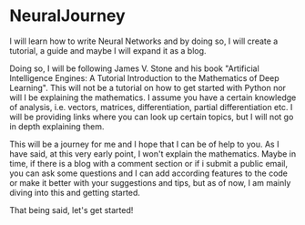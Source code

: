 # NeuralJourney
I will learn how to write Neural Networks and by doing so, I will create a tutorial, a guide and maybe I will expand it as a blog.

Doing so, I will be following James V. Stone and his book "Artificial Intelligence Engines: A Tutorial Introduction to the Mathematics of Deep Learning". 
This will not be a tutorial on how to get started with Python nor will I be explaining the mathematics. I assume you have a certain knowledge of analysis, i.e. vectors,
matrices, differentiation, partial differentiation etc. I will be providing links where you can look up certain topics, but I will not go in depth explaining them.

This will be a journey for me and I hope that I can be of help to you. As I have said, at this very early point, I won't explain the mathematics. Maybe in time, if there is 
a blog with a comment section or if i submit a public email, you can ask some questions and I can add according features to the code or make it better with your suggestions and
tips, but as of now, I am mainly diving into this and getting started.

That being said, let's get started!
